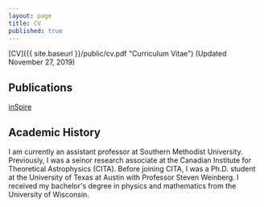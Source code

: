 ```yaml
---
layout: page
title: CV
published: true
---
```

[CV]({{ site.baseurl }}/public/cv.pdf "Curriculum Vitae") (Updated November 27, 2019)

## Publications

[inSpire](http://inspirehep.net/search?p=exactauthor%3AJoel.Meyers.1 "inSpire Publication List")

## Academic History

I am currently an assistant professor at Southern Methodist University.  Previously, I was a seinor research associate at the Canadian Institute for Theoretical Astrophysics (CITA).  Before joining CITA, I was a Ph.D. student at the University of Texas at Austin with Professor Steven Weinberg.  I received my bachelor's degree in physics and mathematics from the University of Wisconsin.
